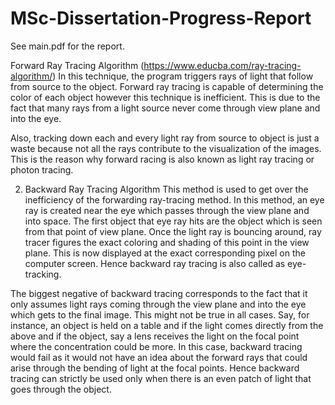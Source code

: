 # MSc-Dissertation-Progress-Report

See main.pdf for the report.

Forward Ray Tracing Algorithm (https://www.educba.com/ray-tracing-algorithm/)
In this technique, the program triggers rays of light that follow from source to the object. Forward ray tracing is capable of determining the color of each object however this technique is inefficient. This is due to the fact that many rays from a light source never come through view plane and into the eye.

Also, tracking down each and every light ray from source to object is just a waste because not all the rays contribute to the visualization of the images. This is the reason why forward racing is also known as light ray tracing or photon tracing.

2. Backward Ray Tracing Algorithm
This method is used to get over the inefficiency of the forwarding ray-tracing method. In this method, an eye ray is created near the eye which passes through the view plane and into space. The first object that eye ray hits are the object which is seen from that point of view plane. Once the light ray is bouncing around, ray tracer figures the exact coloring and shading of this point in the view plane. This is now displayed at the exact corresponding pixel on the computer screen. Hence backward ray tracing is also called as eye-tracking.

The biggest negative of backward tracing corresponds to the fact that it only assumes light rays coming through the view plane and into the eye which gets to the final image. This might not be true in all cases. Say, for instance, an object is held on a table and if the light comes directly from the above and if the object, say a lens receives the light on the focal point where the concentration could be more. In this case, backward tracing would fail as it would not have an idea about the forward rays that could arise through the bending of light at the focal points. Hence backward tracing can strictly be used only when there is an even patch of light that goes through the object.